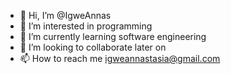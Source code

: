 - 👋 Hi, I’m @IgweAnnas
- 👀 I’m interested in programming
- 🌱 I’m currently learning software engineering
- 💞️ I’m looking to collaborate later on
- 📫 How to reach me igweannastasia@gmail.com

<!---
IgweAnnas/IgweAnnas is a ✨ special ✨ repository because its `README.md` (this file) appears on your GitHub profile.
You can click the Preview link to take a look at your changes.
--->
